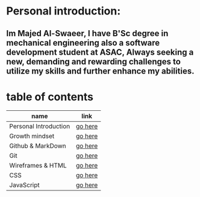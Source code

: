 # Personal introduction:
## Im Majed Al-Swaeer, I have B'Sc degree in mechanical engineering also a software development student at ASAC, Always seeking a new, demanding and rewarding challenges to utilize my skills and further enhance my abilities.

# table of contents

| name        | link                                      |
| ----------- | -----------                               |
| Personal Introduction     | [go here](read01.md)        |
| Growth mindset            | [go here](Growth_mindset.md)|
|     Github & MarkDown     |[go here](Github&MD.md)      |
| Git      | [go here](GIT.md)                            |
|Wireframes & HTML| [go here](Wireframes&HTML.md)         |
|CSS| [go here](CSS.md)                                   |
|JavaScript| [go here](Java.md)                           |


